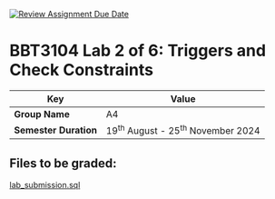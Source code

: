 [![Review Assignment Due Date](https://classroom.github.com/assets/deadline-readme-button-22041afd0340ce965d47ae6ef1cefeee28c7c493a6346c4f15d667ab976d596c.svg)](https://classroom.github.com/a/n_dWj_95)
# BBT3104 Lab 2 of 6: Triggers and Check Constraints


| **Key**                                                               | Value                                                                                                                                                                              |
|---------------|---------------------------------------------------------|
| **Group Name**                                                               | A4 |
| **Semester Duration**                                                 | 19<sup>th</sup> August - 25<sup>th</sup> November 2024                                                                                                                       |

## Files to be graded:
[lab_submission.sql](lab_submission.sql)